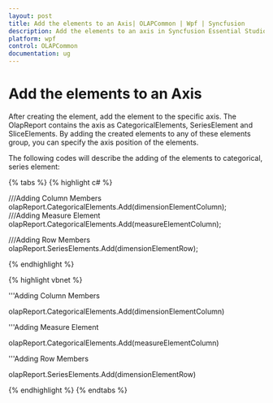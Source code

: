 ```yaml
---
layout: post
title: Add the elements to an Axis| OLAPCommon | Wpf | Syncfusion
description: Add the elements to an axis in Syncfusion Essential Studio WPF OLAPCommon control, its elements and more.
platform: wpf
control: OLAPCommon
documentation: ug
---
```


# Add the elements to an Axis

After creating the element, add the element to the specific axis. The OlapReport contains the axis as CategoricalElements, SeriesElement and SliceElements. By adding the created elements to any of these elements group, you can specify the axis position of the elements.

The following codes will describe the adding of the elements to categorical, series element:

{% tabs %}
{% highlight c# %}



///Adding Column Members
olapReport.CategoricalElements.Add(dimensionElementColumn);
///Adding Measure Element
olapReport.CategoricalElements.Add(measureElementColumn);

///Adding Row Members
olapReport.SeriesElements.Add(dimensionElementRow);

{% endhighlight  %}



{% highlight vbnet %}



'''Adding Column Members

olapReport.CategoricalElements.Add(dimensionElementColumn)

'''Adding Measure Element

olapReport.CategoricalElements.Add(measureElementColumn)



'''Adding Row Members

olapReport.SeriesElements.Add(dimensionElementRow)



{% endhighlight  %}
{% endtabs %}
